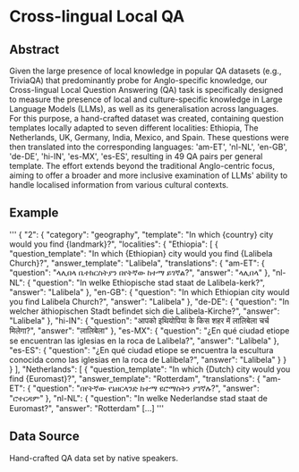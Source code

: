 # Cross-lingual Local QA

## Abstract
Given the large presence of local knowledge in popular QA datasets (e.g., TriviaQA) that predominantly probe for Anglo-specific knowledge, our Cross-lingual Local Question Answering (QA) task is specifically designed to measure the presence of local and culture-specific knowledge in Large Language Models (LLMs), as well as its generalisation across languages. For this purpose, a hand-crafted dataset was created, containing question templates locally adapted to seven different localities: Ethiopia, The Netherlands, UK, Germany, India, Mexico, and Spain. These questions were then translated into the corresponding languages: 'am-ET', 'nl-NL', 'en-GB', 'de-DE', 'hi-IN', 'es-MX', 'es-ES', resulting in 49 QA pairs per general template. The effort extends beyond the traditional Anglo-centric focus, aiming to offer a broader and more inclusive examination of LLMs' ability to handle localised information from various cultural contexts.


## Example
'''
{
    "2": {
        "category": "geography",
        "template": "In which {country} city would you find {landmark}?",
        "localities": {
            "Ethiopia": [
                {
                    "question_template": "In which {Ethiopian} city would you find {Lalibela Church}?",
                    "answer_template": "Lalibela",
                    "translations": {
                        "am-ET": {
                            "question": "ላሊበላ ቤተክርስትያን በየትኛው ከተማ ይገኛል?",
                            "answer": "ላሊበላ"
                        },
                        "nl-NL": {
                            "question": "In welke Ethiopische stad staat de Lalibela-kerk?",
                            "answer": "Lalibela"
                        },
                        "en-GB": {
                            "question": "In which Ethiopian city would you find Lalibela Church?",
                            "answer": "Lalibela"
                        },
                        "de-DE": {
                            "question": "In welcher äthiopischen Stadt befindet sich die Lalibela-Kirche?",
                            "answer": "Lalibela"
                        },
                        "hi-IN": {
                            "question": "आपको इथियोपिया के किस शहर में लालिबेला चर्च मिलेगा?",
                            "answer": "लालिबेला"
                        },
                        "es-MX": {
                            "question": "¿En qué ciudad etiope se encuentran las iglesias en la roca de Lalibela?",
                            "answer": "Lalibela"
                        },
                        "es-ES": {
                            "question": "¿En qué ciudad etiope se encuentra la escultura conocida como las iglesias en la roca de Lalibela?",
                            "answer": "Lalibela"
                        }
                    }
                }
            ],
            "Netherlands": [
                {
                    "question_template": "In which {Dutch} city would you find {Euromast}?",
                    "answer_template": "Rotterdam",
                    "translations": {
                        "am-ET": {
                            "question": "በየትኛው የኔዘርላንድ ከተማ ዩሮማስትን ያገኛሉ?",
                            "answer": "ሮተርዳም"
                        },
                        "nl-NL": {
                            "question": "In welke Nederlandse stad staat de Euromast?",
                            "answer": "Rotterdam"
                            [...]
'''


## Data Source
Hand-crafted QA data set by native speakers.


